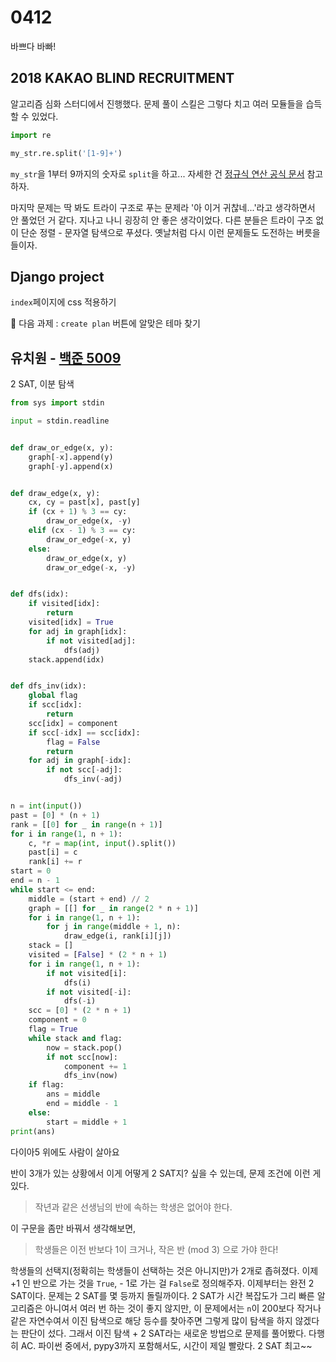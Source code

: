 # 0412

바쁘다 바빠!



## 2018 KAKAO BLIND RECRUITMENT

알고리즘 심화 스터디에서 진행했다. 문제 풀이 스킬은 그렇다 치고 여러 모듈들을 습득할 수 있었다.

```python
import re

my_str.re.split('[1-9]+')
```

`my_str`을 1부터 9까지의 숫자로 `split`을 하고... 자세한 건 [정규식 연산 공식 문서](https://docs.python.org/ko/3/library/re.html) 참고하자.

마지막 문제는 딱 봐도 트라이 구조로 푸는 문제라 '아 이거 귀찮네...'라고 생각하면서 안 풀었던 거 같다. 지나고 나니 굉장히 안 좋은 생각이었다. 다른 분들은 트라이 구조 없이 단순 정렬 - 문자열 탐색으로 푸셨다. 옛날처럼 다시 이런 문제들도 도전하는 버릇을 들이자.



## Django project

`index`페이지에 css 적용하기

:thinking: 다음 과제 : `create plan` 버튼에 알맞은 테마 찾기



## 유치원 - [백준 5009](https://www.acmicpc.net/short/status/5009/1003/1)

2 SAT, 이분 탐색

```python
from sys import stdin

input = stdin.readline


def draw_or_edge(x, y):
    graph[-x].append(y)
    graph[-y].append(x)


def draw_edge(x, y):
    cx, cy = past[x], past[y]
    if (cx + 1) % 3 == cy:
        draw_or_edge(x, -y)
    elif (cx - 1) % 3 == cy:
        draw_or_edge(-x, y)
    else:
        draw_or_edge(x, y)
        draw_or_edge(-x, -y)


def dfs(idx):
    if visited[idx]:
        return
    visited[idx] = True
    for adj in graph[idx]:
        if not visited[adj]:
            dfs(adj)
    stack.append(idx)


def dfs_inv(idx):
    global flag
    if scc[idx]:
        return
    scc[idx] = component
    if scc[-idx] == scc[idx]:
        flag = False
        return
    for adj in graph[-idx]:
        if not scc[-adj]:
            dfs_inv(-adj)


n = int(input())
past = [0] * (n + 1)
rank = [[0] for _ in range(n + 1)]
for i in range(1, n + 1):
    c, *r = map(int, input().split())
    past[i] = c
    rank[i] += r
start = 0
end = n - 1
while start <= end:
    middle = (start + end) // 2
    graph = [[] for _ in range(2 * n + 1)]
    for i in range(1, n + 1):
        for j in range(middle + 1, n):
            draw_edge(i, rank[i][j])
    stack = []
    visited = [False] * (2 * n + 1)
    for i in range(1, n + 1):
        if not visited[i]:
            dfs(i)
        if not visited[-i]:
            dfs(-i)
    scc = [0] * (2 * n + 1)
    component = 0
    flag = True
    while stack and flag:
        now = stack.pop()
        if not scc[now]:
            component += 1
            dfs_inv(now)
    if flag:
        ans = middle
        end = middle - 1
    else:
        start = middle + 1
print(ans)
```

다이아5 위에도 사람이 살아요

반이 3개가 있는 상황에서 이게 어떻게 2 SAT지? 싶을 수 있는데, 문제 조건에 이런 게 있다.

> 작년과 같은 선생님의 반에 속하는 학생은 없어야 한다.

이 구문을 좀만 바꿔서 생각해보면,

> 학생들은 이전 반보다 1이 크거나, 작은 반 (mod 3) 으로 가야 한다!

학생들의 선택지(정확히는 학생들이 선택하는 것은 아니지만)가 2개로 좁혀졌다. 이제 +1 인 반으로 가는 것을 `True`, - 1로 가는 걸 `False`로 정의해주자. 이제부터는 완전 2 SAT이다. 문제는 2 SAT를 몇 등까지 돌릴까이다. 2 SAT가 시간 복잡도가 그리 빠른 알고리즘은 아니여서 여러 번 하는 것이 좋지 않지만, 이 문제에서는 `n`이 200보다 작거나 같은 자연수여서 이진 탐색으로 해당 등수를 찾아주면 그렇게 많이 탐색을 하지 않겠다는 판단이 섰다. 그래서 이진 탐색 + 2 SAT라는 새로운 방법으로 문제를 풀어봤다. 다행히 AC. 파이썬 중에서, pypy3까지 포함해서도, 시간이 제일 빨랐다. 2 SAT 최고~~
